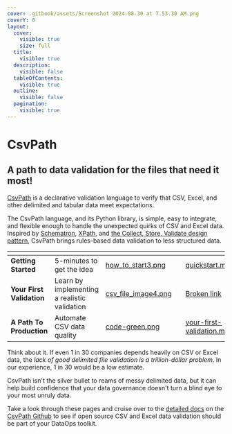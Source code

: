 ```yaml
---
cover: .gitbook/assets/Screenshot 2024-08-30 at 7.53.30 AM.png
coverY: 0
layout:
  cover:
    visible: true
    size: full
  title:
    visible: true
  description:
    visible: false
  tableOfContents:
    visible: true
  outline:
    visible: false
  pagination:
    visible: true
---
```


# CsvPath

## **A path to data validation for the files that need it most!**

[CsvPath](https://github.com/csvpath/csvpath) is a declarative validation language to verify that CSV, Excel, and other delimited and tabular data meet expectations.&#x20;

The CsvPath language, and its Python library, is simple, easy to integrate, and flexible enough to handle the unexpected quirks of CSV and Excel data. Inspired by [Schematron](https://schematron.com/), [XPath](https://www.w3.org/TR/xpath-31/), and [the Collect, Store, Validate design pattern](topics/the-collect-store-validate-pattern.md), CsvPath brings rules-based data validation to less structured data.

<table data-view="cards"><thead><tr><th></th><th></th><th data-hidden data-card-cover data-type="files"></th><th data-hidden></th><th data-hidden data-card-target data-type="content-ref"></th></tr></thead><tbody><tr><td><strong>Getting Started</strong></td><td>5-minutes to get the idea</td><td><a href=".gitbook/assets/how_to_start3.png">how_to_start3.png</a></td><td></td><td><a href="getting-started/quickstart.md">quickstart.md</a></td></tr><tr><td><strong>Your First Validation</strong></td><td>Learn by implementing a realistic validation</td><td><a href=".gitbook/assets/csv_file_image4.png">csv_file_image4.png</a></td><td></td><td><a href="broken-reference">Broken link</a></td></tr><tr><td><strong>A Path To Production</strong></td><td>Automate CSV data quality</td><td><a href=".gitbook/assets/code-green.png">code-green.png</a></td><td></td><td><a href="getting-started/your-first-validation.md">your-first-validation.md</a></td></tr></tbody></table>

Think about it. If even 1 in 30 companies depends heavily on CSV or Excel data, the _lack of good delimited file validation is a trillion-dollar problem_. In our experience, 1 in 30 would be a low estimate.&#x20;

CsvPath isn't the silver bullet to reams of messy delimited data, but it can help build confidence that your data governance doesn't turn a blind eye to your most unruly data.&#x20;

Take a look through these pages and cruise over to the [detailed docs](https://github.com/csvpath/csvpath) on the [CsvPath Github](https://github.com/csvpath/csvpath) to see if open source CSV and Excel data validation should be part of your DataOps toolkit.

